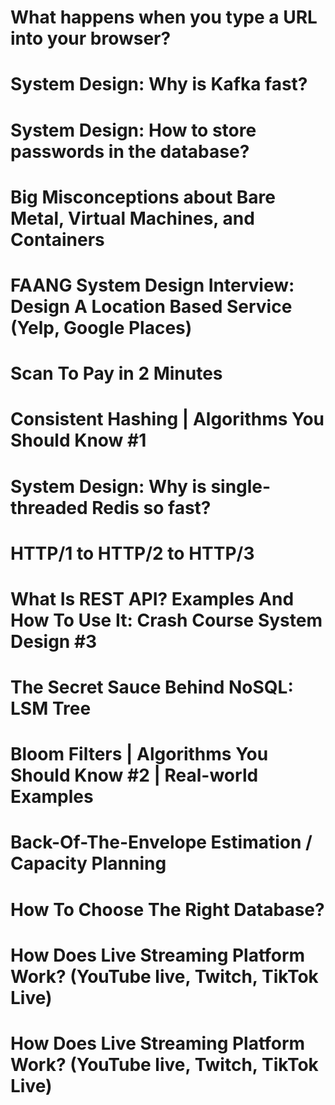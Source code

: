 # What happens when you type a URL into your browser?

# System Design: Why is Kafka fast?

# System Design: How to store passwords in the database?

# Big Misconceptions about Bare Metal, Virtual Machines, and Containers

# FAANG System Design Interview: Design A Location Based Service (Yelp, Google Places)

# Scan To Pay in 2 Minutes

# Consistent Hashing | Algorithms You Should Know #1

# System Design: Why is single-threaded Redis so fast?

# HTTP/1 to HTTP/2 to HTTP/3

# What Is REST API? Examples And How To Use It: Crash Course System Design #3

# The Secret Sauce Behind NoSQL: LSM Tree

# Bloom Filters | Algorithms You Should Know #2 | Real-world Examples

# Back-Of-The-Envelope Estimation / Capacity Planning

# How To Choose The Right Database?

# How Does Live Streaming Platform Work? (YouTube live, Twitch, TikTok Live)

# How Does Live Streaming Platform Work? (YouTube live, Twitch, TikTok Live)
